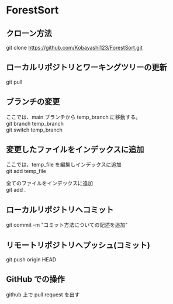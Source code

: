# ForestSort

## クローン方法

git clone https://github.com/Kobayashi123/ForestSort.git<br>

## ローカルリポジトリとワーキングツリーの更新

git pull<br>

## ブランチの変更

ここでは、main ブランチから temp_branch に移動する。<br>
git branch temp_branch<br>
git switch temp_branch<br>

## 変更したファイルをインデックスに追加

ここでは、temp_file を編集しインデックスに追加<br>
git add temp_file<br>

全てのファイルをインデックスに追加<br>
git add .<br>

## ローカルリポジトリへコミット

git commit -m "コミット方法についての記述を追加"<br>

## リモートリポジトリへプッシュ(コミット)

git push origin HEAD<br>

## GitHub での操作

github 上で pull request を出す<br>
